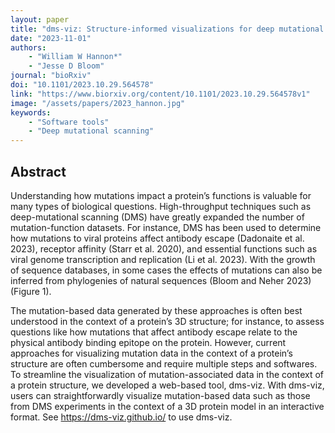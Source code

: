 ```yaml
---
layout: paper
title: "dms-viz: Structure-informed visualizations for deep mutational scanning and other mutation-based datasets"
date: "2023-11-01"
authors: 
    - "William W Hannon*"
    - "Jesse D Bloom"
journal: "bioRxiv"
doi: "10.1101/2023.10.29.564578"
link: "https://www.biorxiv.org/content/10.1101/2023.10.29.564578v1"
image: "/assets/papers/2023_hannon.jpg"
keywords:
    - "Software tools"
    - "Deep mutational scanning"
---
```


## Abstract

Understanding how mutations impact a protein’s functions is valuable for many types of biological questions. High-throughput techniques such as deep-mutational scanning (DMS) have greatly expanded the number of mutation-function datasets. For instance, DMS has been used to determine how mutations to viral proteins affect antibody escape (Dadonaite et al. 2023), receptor affinity (Starr et al. 2020), and essential functions such as viral genome transcription and replication (Li et al. 2023). With the growth of sequence databases, in some cases the effects of mutations can also be inferred from phylogenies of natural sequences (Bloom and Neher 2023) (Figure 1).

The mutation-based data generated by these approaches is often best understood in the context of a protein’s 3D structure; for instance, to assess questions like how mutations that affect antibody escape relate to the physical antibody binding epitope on the protein. However, current approaches for visualizing mutation data in the context of a protein’s structure are often cumbersome and require multiple steps and softwares. To streamline the visualization of mutation-associated data in the context of a protein structure, we developed a web-based tool, dms-viz. With dms-viz, users can straightforwardly visualize mutation-based data such as those from DMS experiments in the context of a 3D protein model in an interactive format. See https://dms-viz.github.io/ to use dms-viz.
